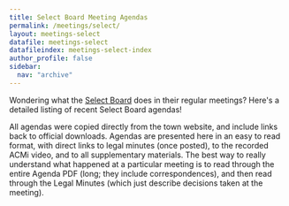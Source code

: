 ```yaml
---
title: Select Board Meeting Agendas
permalink: /meetings/select/
layout: meetings-select
datafile: meetings-select
datafileindex: meetings-select-index
author_profile: false
sidebar:
  nav: "archive"
---
```


Wondering what the [Select Board](/townhall/#select) does in their regular meetings?  Here's a detailed listing of recent Select Board agendas! 

All agendas were copied directly from the town website, and include links back to official downloads.  Agendas are presented here in an easy to read format, with direct links to legal minutes (once posted), to the recorded ACMi video, and to all supplementary materials.  The best way to really understand what happened at a particular meeting is to read through the entire Agenda PDF (long; they include correspondences), and then read through the Legal Minutes (which just describe decisions taken at the meeting).


